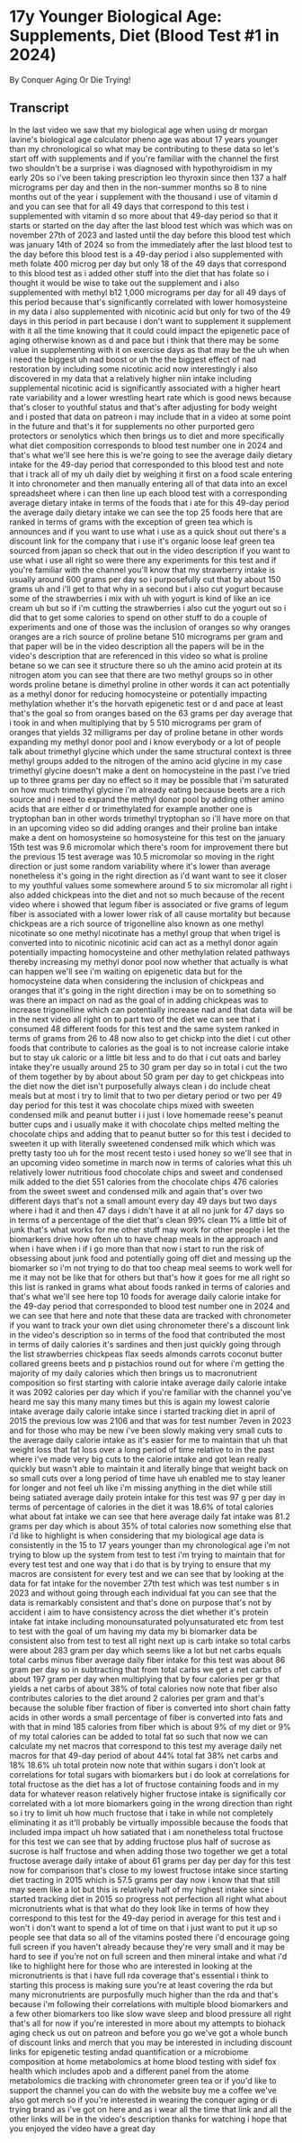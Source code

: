 # 17y Younger Biological Age: Supplements, Diet (Blood Test #1 in 2024)

By Conquer Aging Or Die Trying! 


## Transcript

In the last video we saw that my biological age when using dr morgan lavine's biological age calculator pheno age was about 17 years younger than my chronological so what may be contributing to these data so let's start off with supplements and if you're familiar with the channel the first two shouldn't be a surprise i was diagnosed with hypothyroidism in my early 20s so i've been taking prescription leo thyroxin since then 137 a half micrograms per day and then in the non-summer months so 8 to nine months out of the year i supplement with the thousand i use of vitamin d and you can see that for all 49 days that correspond to this test i supplemented with vitamin d so more about that 49-day period so that it starts or started on the day after the last blood test which was which was on november 27th of 2023 and lasted until the day before this blood test which was january 14th of 2024 so from the immediately after the last blood test to the day before this blood test is a 49-day period i also supplemented with meth folate 400 microg per day but only 18 of the 49 days that correspond to this blood test as i added other stuff into the diet that has folate so i thought it would be wise to take out the supplement and i also supplemented with methyl b12 1,000 micrograms per day for all 49 days of this period because that's significantly correlated with lower homosysteine in my data i also supplemented with nicotinic acid but only for two of the 49 days in this period in part because i don't want to supplement it supplement with it all the time knowing that it could could impact the epigenetic pace of aging otherwise known as d and pace but i think that there may be some value in supplementing with it on exercise days as that may be the uh when i need the biggest uh nad boost or uh the the biggest effect of nad restoration by including some nicotinic acid now interestingly i also discovered in my data that a relatively higher niin intake including supplemental nicotinic acid is significantly associated with a higher heart rate variability and a lower wrestling heart rate which is good news because that's closer to youthful status and that's after adjusting for body weight and i posted that data on patreon i may include that in a video at some point in the future and that's it for supplements no other purported gero protectors or senolytics which then brings us to diet and more specifically what diet composition corresponds to blood test number one in 2024 and that's what we'll see here this is we're going to see the average daily dietary intake for the 49-day period that corresponded to this blood test and note that i track all of my uh daily diet by weighing it first on a food scale entering it into chronometer and then manually entering all of that data into an excel spreadsheet where i can then line up each blood test with a corresponding average dietary intake in terms of the foods that i ate for this 49-day period the average daily dietary intake we can see the top 25 foods here that are ranked in terms of grams with the exception of green tea which is announces and if you want to use what i use as a quick shout out there's a discount link for the company that i use it's organic loose leaf green tea sourced from japan so check that out in the video description if you want to use what i use all right so were there any experiments for this test and if you're familiar with the channel you'll know that my strawberry intake is usually around 600 grams per day so i purposefully cut that by about 150 grams uh and i'll get to that why in a second but i also cut yogurt because some of the strawberries i mix with uh with yogurt is kind of like an ice cream uh but so if i'm cutting the strawberries i also cut the yogurt out so i did that to get some calories to spend on other stuff to do a couple of experiments and one of those was the inclusion of oranges so why oranges oranges are a rich source of proline betane 510 micrograms per gram and that paper will be in the video description all the papers will be in the video's description that are referenced in this video so what is proline betane so we can see it structure there so uh the amino acid protein at its nitrogen atom you can see that there are two methyl groups so in other words proline betane is dimethyl proline in other words it can act potentially as a methyl donor for reducing homocysteine or potentially impacting methylation whether it's the horvath epigenetic test or d and pace at least that's the goal so from oranges based on the 63 grams per day average that i took in and when multiplying that by 5 510 micrograms per gram of oranges that yields 32 milligrams per day of proline betane in other words expanding my methyl donor pool and i know everybody or a lot of people talk about trimethyl glycine which under the same structural context is three methyl groups added to the nitrogen of the amino acid glycine in my case trimethyl glycine doesn't make a dent on homocysteine in the past i've tried up to three grams per day no effect so it may be possible that i'm saturated on how much trimethyl glycine i'm already eating because beets are a rich source and i need to expand the methyl donor pool by adding other amino acids that are either d or trimethylated for example another one is tryptophan ban in other words trimethyl tryptophan so i'll have more on that in an upcoming video so did adding oranges and their proline ban intake make a dent on homosysteine so homosysteine for this test on the january 15th test was 9.6 micromolar which there's room for improvement there but the previous 15 test average was 10.5 micromolar so moving in the right direction or just some random variability where it's lower than average nonetheless it's going in the right direction as i'd want want to see it closer to my youthful values some somewhere around 5 to six micromolar all right i also added chickpeas into the diet and not so much because of the recent video where i showed that legum fiber is associated or five grams of legum fiber is associated with a lower lower risk of all cause mortality but because chickpeas are a rich source of trigonelline also known as one methyl nicotinate so one methyl nicotinate has a methyl group that when trigel is converted into to nicotinic nicotinic acid can act as a methyl donor again potentially impacting homocysteine and other methylation related pathways thereby increasing my methyl donor pool now whether that actually is what can happen we'll see i'm waiting on epigenetic data but for the homocysteine data when considering the inclusion of chickpeas and oranges that it's going in the right direction i may be on to something so was there an impact on nad as the goal of in adding chickpeas was to increase trigonelline which can potentially increase nad and that data will be in the next video all right on to part two of the diet we can see that i consumed 48 different foods for this test and the same system ranked in terms of grams from 26 to 48 now also to get chickp into the diet i cut other foods that contribute to calories as the goal is to not increase calorie intake but to stay uk caloric or a little bit less and to do that i cut oats and barley intake they're usually around 25 to 30 gram per day so in total i cut the two of them together by by about about 50 gram per day to get chickpeas into the diet now the diet isn't purposefully always clean i do include cheat meals but at most i try to limit that to two per dietary period or two per 49 day period for this test it was chocolate chips mixed with sweeten condensed milk and peanut butter i i just i love homemade reese's peanut butter cups and i usually make it with chocolate chips melted melting the chocolate chips and adding that to peanut butter so for this test i decided to sweeten it up with literally sweetened condensed milk which which was pretty tasty too uh for the most recent testo i used honey so we'll see that in an upcoming video sometime in march now in terms of calories what this uh relatively lower nutritious food chocolate chips and sweet and condensed milk added to the diet 551 calories from the chocolate chips 476 calories from the sweet sweet and condensed milk and again that's over two different days that's not a small amount every day 49 days but two days where i had it and then 47 days i didn't have it at all no junk for 47 days so in terms of a percentage of the diet that's clean 99% clean 1% a little bit of junk that's what works for me other stuff may work for other people i let the biomarkers drive how often uh to have cheap meals in the approach and when i have when i if i go more than that now i start to run the risk of obsessing about junk food and potentially going off diet and messing up the biomarker so i'm not trying to do that too cheap meal seems to work well for me it may not be like that for others but that's how it goes for me all right so this list is ranked in grams what about foods ranked in terms of calories and that's what we'll see here top 10 foods for average daily calorie intake for the 49-day period that corresponded to blood test number one in 2024 and we can see that here and note that these data are tracked with chronometer if you want to track your own diet using chronometer there's a discount link in the video's description so in terms of the food that contributed the most in terms of daily calories it's sardines and then just quickly going through the list strawberries chickpeas flax seeds almonds carrots coconut butter collared greens beets and p pistachios round out for where i'm getting the majority of my daily calories which then brings us to macronutrient composition so first starting with calorie intake average daily calorie intake it was 2092 calories per day which if you're familiar with the channel you've heard me say this many many times but this is again my lowest calorie intake average daily calorie intake since i started tracking diet in april of 2015 the previous low was 2106 and that was for test number 7even in 2023 and for those who may be new i've been slowly making very small cuts to the average daily calorie intake as it's easier for me to maintain that uh that weight loss that fat loss over a long period of time relative to in the past where i've made very big cuts to the calorie intake and got lean really quickly but wasn't able to maintain it and literally binge that weight back on so small cuts over a long period of time have uh enabled me to stay leaner for longer and not feel uh like i'm missing anything in the diet while still being satiated average daily protein intake for this test was 97 g per day in terms of percentage of calories in the diet it was 18.6% of total calories what about fat intake we can see that here average daily fat intake was 81.2 grams per day which is about 35% of total calories now something else that i'd like to highlight is when considering that my biological age data is consistently in the 15 to 17 years younger than my chronological age i'm not trying to blow up the system from test to test i'm trying to maintain that for every test test and one way that i do that is by trying to ensure that my macros are consistent for every test and we can see that by looking at the data for fat intake for the november 27th test which was test number s in 2023 and without going through each individual fat you can see that the data is remarkably consistent and that's done on purpose that's not by accident i aim to have consistency across the diet whether it's protein intake fat intake including monounsaturated polyunsaturated etc from test to test with the goal of um having my data my bi biomarker data be consistent also from test to test all right next up is carb intake so total carbs were about 283 gram per day which seems like a lot but net carbs equals total carbs minus fiber average daily fiber intake for this test was about 86 gram per day so in subtracting that from total carbs we get a net carbs of about 197 gram per day when multiplying that by four calories per gr that yields a net carbs of about 38% of total calories now note that fiber also contributes calories to the diet around 2 calories per gram and that's because the soluble fiber fraction of fiber is converted into short chain fatty acids in other words a small percentage of fiber is converted into fats and with that in mind 185 calories from fiber which is about 9% of my diet or 9% of my total calories can be added to total fat so such that now we can calculate my net macros that correspond to this test my average daily net macros for that 49-day period of about 44% total fat 38% net carbs and 18% 18.6% uh total protein now note that within sugars i don't look at correlations for total sugars with biomarkers but i do look at correlations for total fructose as the diet has a lot of fructose containing foods and in my data for whatever reason relatively higher fructose intake is significally cor correlated with a lot more biomarkers going in the wrong direction than right so i try to limit uh how much fructose that i take in while not completely eliminating it as it'll probably be virtually impossible because the foods that included impa impact uh how satiated that i am nonetheless total fructose for this test we can see that by adding fructose plus half of sucrose as sucrose is half fructose and when adding those two together we get a total fructose average daily intake of about 61 grams per day per day for this test now for comparison that's close to my lowest fructose intake since starting diet tracting in 2015 which is 57.5 grams per day now i know that that still may seem like a lot but this is relatively half of my highest intake since i started tracking diet in 2015 so progress not perfection all right what about micronutrients what is that what do they look like in terms of how they correspond to this test for the 49-day period in average for this test and i won't i don't want to spend a lot of time on that i just want to put it up so people see that data so all of the vitamins posted there i'd encourage going full screen if you haven't already because they're very small and it may be hard to see if you're not on full screen and then mineral intake and what i'd like to highlight here for those who are interested in looking at the micronutrients is that i have full rda coverage that's essential i think to starting this process is making sure you're at least covering the rda but many micronutrients are purposfully much higher than the rda and that's because i'm following their correlations with multiple blood biomarkers and a few other biomarkers too like slow wave sleep and blood pressure all right that's all for now if you're interested in more about my attempts to biohack aging check us out on patreon and before you go we've got a whole bunch of discount links and merch that you may be interested in including discount links for epigenetic testing andad quantification or a microbiome composition at home metabolomics at home blood testing with sidef fox health which includes apob and a different panel from the atome metabolomics die tracking with chronometer green tea or if you'd like to support the channel you can do with the website buy me a coffee we've also got merch so if you're interested in wearing the conquer aging or di trying brand as i've got on here and as i wear all the time that link and all the other links will be in the video's description thanks for watching i hope that you enjoyed the video have a great day
